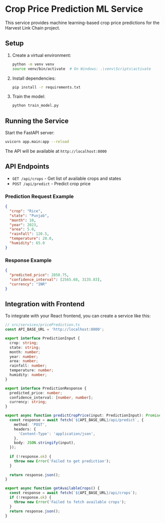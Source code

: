 # Crop Price Prediction ML Service

This service provides machine learning-based crop price predictions for the Harvest Link Chain project.

## Setup

1. Create a virtual environment:
   ```bash
   python -m venv venv
   source venv/bin/activate  # On Windows: .\venv\Scripts\activate
   ```

2. Install dependencies:
   ```bash
   pip install -r requirements.txt
   ```

3. Train the model:
   ```bash
   python train_model.py
   ```

## Running the Service

Start the FastAPI server:
```bash
uvicorn app.main:app --reload
```

The API will be available at `http://localhost:8000`

## API Endpoints

- `GET /api/crops` - Get list of available crops and states
- `POST /api/predict` - Predict crop price

### Prediction Request Example

```json
{
  "crop": "Rice",
  "state": "Punjab",
  "month": 10,
  "year": 2023,
  "area": 5.0,
  "rainfall": 120.5,
  "temperature": 28.0,
  "humidity": 65.0
}
```

### Response Example

```json
{
  "predicted_price": 2850.75,
  "confidence_interval": [2565.68, 3135.83],
  "currency": "INR"
}
```

## Integration with Frontend

To integrate with your React frontend, you can create a service like this:

```typescript
// src/services/pricePrediction.ts
const API_BASE_URL = 'http://localhost:8000';

export interface PredictionInput {
  crop: string;
  state: string;
  month: number;
  year: number;
  area: number;
  rainfall: number;
  temperature: number;
  humidity: number;
}

export interface PredictionResponse {
  predicted_price: number;
  confidence_interval: [number, number];
  currency: string;
}

export async function predictCropPrice(input: PredictionInput): Promise<PredictionResponse> {
  const response = await fetch(`${API_BASE_URL}/api/predict`, {
    method: 'POST',
    headers: {
      'Content-Type': 'application/json',
    },
    body: JSON.stringify(input),
  });
  
  if (!response.ok) {
    throw new Error('Failed to get prediction');
  }
  
  return response.json();
}

export async function getAvailableCrops() {
  const response = await fetch(`${API_BASE_URL}/api/crops`);
  if (!response.ok) {
    throw new Error('Failed to fetch available crops');
  }
  return response.json();
}
```
